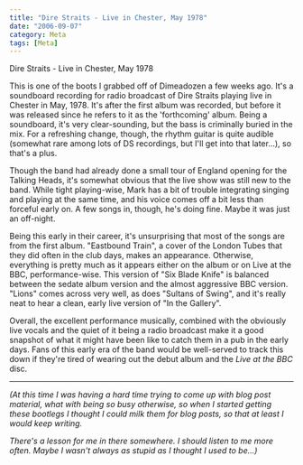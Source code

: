 ```yaml
---
title: "Dire Straits - Live in Chester, May 1978"
date: "2006-09-07"
category: Meta
tags: [Meta]
---
```


Dire Straits - Live in Chester, May 1978

This is one of the boots I grabbed off of Dimeadozen a few weeks ago. It's a soundboard recording for radio broadcast of Dire Straits playing live in Chester in May, 1978. It's after the first album was recorded, but before it was released since he refers to it as the 'forthcoming' album. Being a soundboard, it's very clear-sounding, but the bass is criminally buried in the mix. For a refreshing change, though, the rhythm guitar is quite audible (somewhat rare among lots of DS recordings, but I'll get into that later...), so that's a plus.

Though the band had already done a small tour of England opening for the Talking Heads, it's somewhat obvious that the live show was still new to the band. While tight playing-wise, Mark has a bit of trouble integrating singing and playing at the same time, and his voice comes off a bit less than forceful early on. A few songs in, though, he's doing fine. Maybe it was just an off-night.

Being this early in their career, it's unsurprising that most of the songs are from the first album. "Eastbound Train", a cover of the London Tubes that they did often in the club days, makes an appearance. Otherwise, everything is pretty much as it appears either on the album or on Live at the BBC, performance-wise. This version of "Six Blade Knife" is balanced between the sedate album version and the almost aggressive BBC version. "Lions" comes across very well, as does "Sultans of Swing", and it's really neat to hear a clean, early live version of "In the Gallery".

Overall, the excellent performance musically, combined with the obviously live vocals and the quiet of it being a radio broadcast make it a good snapshot of what it might have been like to catch them in a pub in the early days. Fans of this early era of the band would be well-served to track this down if they're tired of wearing out the debut album and the *Live at the BBC* disc.

***

*(At this time I was having a hard time trying to come up with blog post material, what with being so busy otherwise, so when I started getting these bootlegs I thought I could milk them for blog posts, so that at least I would keep writing.*

*There's a lesson for me in there somewhere. I should listen to me more often. Maybe I wasn't always as stupid as I thought I used to be...)*
